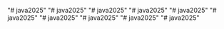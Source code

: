 "# java2025" 
"# java2025" 
"# java2025" 
"# java2025" 
"# java2025" 
"# java2025" 
"# java2025" 
"# java2025" 
"# java2025" 
"# java2025" 
